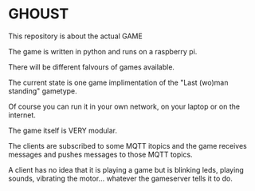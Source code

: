 # GHOUST

This repository is about the actual GAME

The game is written in python and runs on a raspberry pi.

There will be different falvours of games available.

The current state is one game implimentation of the "Last (wo)man standing" gametype.

Of course you can run it in your own network, on your laptop or on the internet.
 
The game itself is VERY modular.

The clients are subscribed to some MQTT itopics and the game receives messages and pushes messages to those MQTT topics.

A client has no idea that it is playing a game but is blinking leds, playing sounds, vibrating the motor... whatever the gameserver tells it to do.

